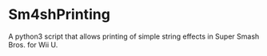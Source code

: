 # Sm4shPrinting
A python3 script that allows printing of simple string effects in Super Smash Bros. for Wii U.
